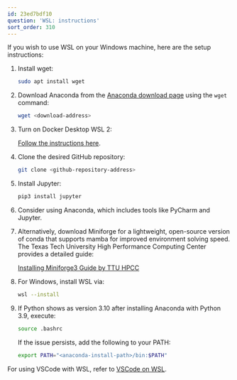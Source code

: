 ```yaml
---
id: 23ed7bdf10
question: 'WSL: instructions'
sort_order: 310
---
```


If you wish to use WSL on your Windows machine, here are the setup instructions:

1. Install wget:
   
   ```bash
   sudo apt install wget
   ```

2. Download Anaconda from the [Anaconda download page](https://www.anaconda.com/download#downloads) using the `wget` command:
   
   ```bash
   wget <download-address>
   ```

3. Turn on Docker Desktop WSL 2:
   
   [Follow the instructions here](https://docs.docker.com/desktop/windows/wsl/#turn-on-docker-desktop-wsl-2).

4. Clone the desired GitHub repository:
   
   ```bash
   git clone <github-repository-address>
   ```

5. Install Jupyter:
   
   ```bash
   pip3 install jupyter
   ```

6. Consider using Anaconda, which includes tools like PyCharm and Jupyter.

7. Alternatively, download Miniforge for a lightweight, open-source version of conda that supports mamba for improved environment solving speed. The Texas Tech University High Performance Computing Center provides a detailed guide:
   
   [Installing Miniforge3 Guide by TTU HPCC](https://www.depts.ttu.edu/hpcc/userguides/application_guides/Miniforge.php)

8. For Windows, install WSL via:
    
    ```bash
    wsl --install
    ```

9. If Python shows as version 3.10 after installing Anaconda with Python 3.9, execute:
    
    ```bash
    source .bashrc
    ```
    
    If the issue persists, add the following to your PATH:
    
    ```bash
    export PATH="<anaconda-install-path>/bin:$PATH"
    ```

For using VSCode with WSL, refer to [VSCode on WSL](https://code.visualstudio.com/docs/remote/wsl).